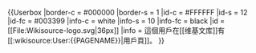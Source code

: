 {{Userbox
  |border-c = #000000
  |border-s = 1
  |id-c     = #FFFFFF
  |id-s     = 12
  |id-fc    = #003399
  |info-c   = white
  |info-s   = 10
  |info-fc  = black
  |id       = [[File:Wikisource-logo.svg|36px]]
  |info     = 這個用戶在[[维基文库]]有[[:wikisource:User:{{PAGENAME}}|用戶頁]]。
}}